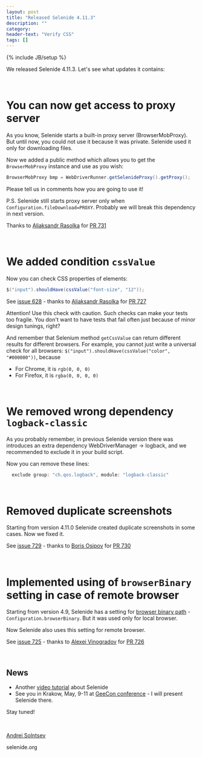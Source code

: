 ```yaml
---
layout: post
title: "Released Selenide 4.11.3"
description: ""
category:
header-text: "Verify CSS"
tags: []
---
```

{% include JB/setup %}

We released Selenide 4.11.3. Let's see what updates it contains:

<br>

# You can now get access to proxy server  

As you know, Selenide starts a built-in proxy server (BrowserMobProxy). 
But until now, you could not use it because it was private. Selenide used it only for downloading files. 

Now we added a public method which allows you to get the `BrowserMobProxy` instance and use as you wish:

```java
BrowserMobProxy bmp = WebDriverRunner.getSelenideProxy().getProxy();
```

Please tell us in comments how you are going to use it! 

P.S. Selenide still starts proxy server only when `Configuration.fileDownload=PROXY`. 
Probably we will break this dependency in next version.

Thanks to [Aliaksandr Rasolka](https://github.com/rosolko) for [PR 731](https://github.com/selenide/selenide/pull/731)

<br>

# We added condition `cssValue`

Now you can check CSS properties of elements:

```java
$("input").shouldHave(cssValue("font-size", "12"));
```

See [issue 628](https://github.com/selenide/selenide/issues/628)  -  thanks to [Aliaksandr Rasolka](https://github.com/rosolko) for [PR 727](https://github.com/selenide/selenide/pull/727)

Attention! Use this check with caution. Such checks can make your tests too fragile. 
You don't want to have tests that fail often just because of minor design tunings, right?

And remember that Selenium method `getCssValue` can return different results for different browsers. 
For example, you cannot just write a universal check for all browsers: `$("input").shouldHave(cssValue("color", "#000000"))`, 
because
* For Chrome, it is `rgb(0, 0, 0)`
* For Firefox, it is `rgba(0, 0, 0, 0)`

<br>

# We removed wrong dependency `logback-classic`

As you probably remember, in previous Selenide version there was introduces an extra dependency WebDriverManager -> logback, 
and we recommended to exclude it in your build script.

Now you can remove these lines: 

```groovy
  exclude group: "ch.qos.logback", module: "logback-classic"
``` 

<br>


# Removed duplicate screenshots

Starting from version 4.11.0 Selenide created duplicate screenshots in some cases. Now we fixed it. 

See [issue 729](https://github.com/selenide/selenide/issues/729)  - thanks to [Boris Osipov](https://github.com/BorisOsipov) for [PR 730](https://github.com/selenide/selenide/pull/730)

<br>


# Implemented using of `browserBinary` setting in case of remote browser 

Starting from version 4.9, Selenide has a setting for [browser binary path](/2017/12/20/selenide-4.9/) - `Configuration.browserBinary`.
But it was used only for local browser. 

Now Selenide also uses this setting for remote browser. 

See [issue 725](https://github.com/selenide/selenide/issues/725)  - thanks to [Alexei Vinogradov](https://github.com/vinogradoff) for [PR 726](https://github.com/selenide/selenide/pull/726)

<br>


## News

* Another [video tutorial](https://www.youtube.com/watch?v=sHPaj1kTgGY&feature=youtu.be) about Selenide
* See you in Krakow, May, 9-11 at [GeeCon conference](https://2018.geecon.org/speakers/) - I will present Selenide there.


Stay tuned!

<br>


[Andrei Solntsev](http://asolntsev.github.io/)

selenide.org
